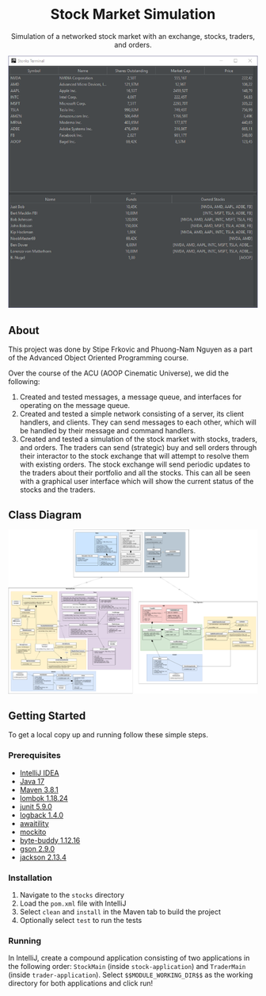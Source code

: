 <br />
<p align="center">
  <h1 align="center">Stock Market Simulation</h1>

  <p align="center">
    Simulation of a networked stock market with an exchange, stocks, traders, and orders.  </p>
</p>

![Screenshot](images/screenshot.png)


## About

This project was done by Stipe Frkovic and Phuong-Nam Nguyen as a part of the Advanced Object Oriented Programming course.

Over the course of the ACU (AOOP Cinematic Universe), we did the following:

1. Created and tested messages, a message queue, and interfaces for operating on the message queue.
2. Created and tested a simple network consisting of a server, its client handlers, and clients.
They can send messages to each other, which will be handled by their message and command handlers.
3. Created and tested a simulation of the stock market with stocks, traders, and orders.
The traders can send (strategic) buy and sell orders through their interactor to the stock exchange that will attempt to resolve them with existing orders.
The stock exchange will send periodic updates to the traders about their portfolio and all the stocks.
This can all be seen with a graphical user interface which will show the current status of the stocks and the traders.

## Class Diagram

![Class Diagram](images/class_diagram.png)


## Getting Started

To get a local copy up and running follow these simple steps.

### Prerequisites

* [IntelliJ IDEA](https://www.jetbrains.com/idea/)
* [Java 17](https://www.oracle.com/java/technologies/javase/jdk17-archive-downloads.html)
* [Maven 3.8.1](https://maven.apache.org/download.cgi)
* [lombok 1.18.24](https://projectlombok.org/download)
* [junit 5.9.0](https://junit.org/junit5/)
* [logback 1.4.0](https://logback.qos.ch/)
* [awaitility](https://github.com/awaitility/awaitility)
* [mockito](https://site.mockito.org/)
* [byte-buddy 1.12.16](https://bytebuddy.net/#/)
* [gson 2.9.0](https://github.com/google/gson)
* [jackson 2.13.4](https://github.com/FasterXML/jackson-core)

### Installation

1. Navigate to the `stocks` directory
2. Load the `pom.xml` file with IntelliJ
3. Select `clean` and `install` in the Maven tab to build the project
4. Optionally select `test` to run the tests

### Running

In IntelliJ, create a compound application consisting of two applications in the following order:
`StockMain` (inside `stock-application`) and `TraderMain` (inside `trader-application`).
Select `$$MODULE_WORKING_DIR$$` as the working directory for both applications and click run!

